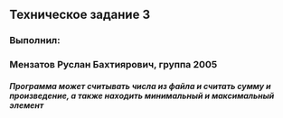## Техническое задание 3

### Выполнил:
### Мензатов Руслан Бахтиярович, группа 2005

##### Программа может считывать числа из файла и считать сумму и произведение, а также находить минимальный и максимальный элемент
